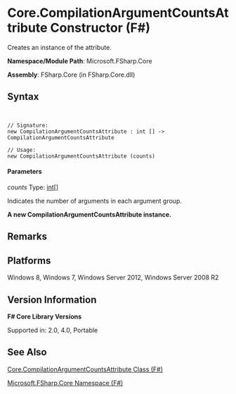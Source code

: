# Core.CompilationArgumentCountsAttribute Constructor (F#)

Creates an instance of the attribute.

**Namespace/Module Path**: Microsoft.FSharp.Core

**Assembly**: FSharp.Core (in FSharp.Core.dll)


## Syntax


```


// Signature:
new CompilationArgumentCountsAttribute : int [] -> CompilationArgumentCountsAttribute

// Usage:
new CompilationArgumentCountsAttribute (counts)

```



#### Parameters
*counts*
Type: [int](http://msdn.microsoft.com/en-us/library/025d5455-3622-4ea5-9573-3ecbd4ee1375)[[]](http://msdn.microsoft.com/en-us/library/def20292-9aae-4596-9275-b94e594f8493)


Indicates the number of arguments in each argument group.



**A new CompilationArgumentCountsAttribute instance.**
## Remarks

## Platforms
Windows 8, Windows 7, Windows Server 2012, Windows Server 2008 R2


## Version Information
**F# Core Library Versions**

Supported in: 2.0, 4.0, Portable




## See Also
[Core.CompilationArgumentCountsAttribute Class &#40;F&#35;&#41;](Core.CompilationArgumentCountsAttribute-Class-%28FSharp%29.md)

[Microsoft.FSharp.Core Namespace &#40;F&#35;&#41;](Microsoft.FSharp.Core-Namespace-%28FSharp%29.md)

